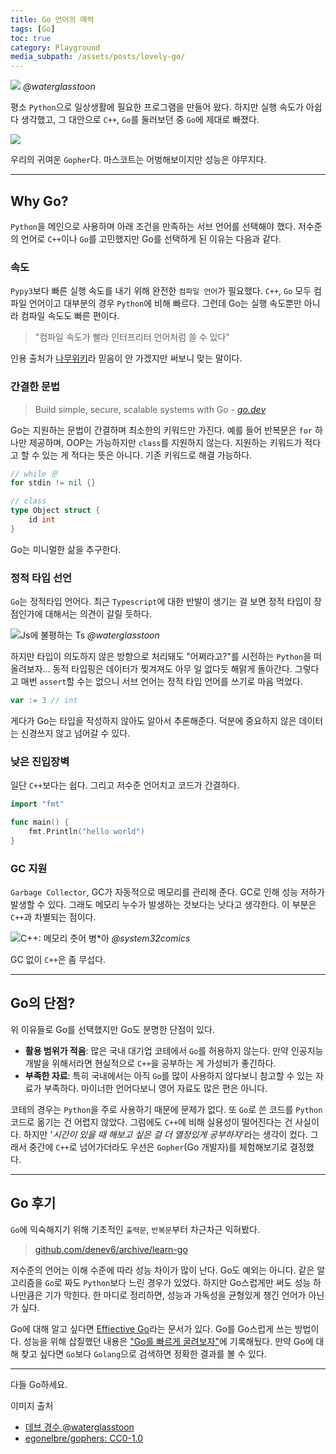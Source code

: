 ```yaml
---
title: Go 언어의 매력
tags: [Go]
toc: true 
category: Playground
media_subpath: /assets/posts/lovely-go/
---
```


![](toon1.png)
_@waterglasstoon_

평소 `Python`으로 일상생활에 필요한 프로그램을 만들어 왔다. 하지만 실행 속도가 아쉽다 생각했고, 그 대안으로 `C++`, `Go`를 둘러보던 중 `Go`에 제대로 빠졌다.

![](gopher.png)

우리의 귀여운 `Gopher`다. 마스코트는 어벙해보이지만 성능은 야무지다. 

---

## Why Go?

`Python`을 메인으로 사용하며 아래 조건을 만족하는 서브 언어를 선택해야 했다. 저수준의 언어로 `C++`이나 `Go`를 고민했지만 Go를 선택하게 된 이유는 다음과 같다. 

### 속도

`Pypy3`보다 빠른 실행 속도를 내기 위해 완전한 `컴파일 언어`가 필요했다. `C++`, `Go` 모두 컴파일 언어이고 대부분의 경우 `Python`에 비해 빠르다. 그런데 Go는 실행 속도뿐만 아니라 컴파일 속도도 빠른 편이다. 

> "컴파일 속도가 빨라 인터프리터 언어처럼 쓸 수 있다"

인용 출처가 [나무위키](https://namu.wiki/w/Go(%ED%94%84%EB%A1%9C%EA%B7%B8%EB%9E%98%EB%B0%8D%20%EC%96%B8%EC%96%B4)#s-3.1)라 믿음이 안 가겠지만 써보니 맞는 말이다. 

### 간결한 문법

> Build simple, secure, scalable systems with Go
> \- [*go.dev*](https://go.dev/)

Go는 지원하는 문법이 간결하며 최소한의 키워드만 가진다. 예를 들어 반복문은 `for` 하나만 제공하며, OOP는 가능하지만 `class`를 지원하지 않는다. 지원하는 키워드가 적다고 할 수 있는 게 적다는 뜻은 아니다. 기존 키워드로 해결 가능하다. 

```go
// while 문
for stdin != nil {}

// class
type Object struct {
    id int
}
```

Go는 미니멀한 삶을 추구한다.

### 정적 타입 선언

`Go`는 정적타입 언어다. 최근 `Typescript`에 대한 반발이 생기는 걸 보면 정적 타입이 장점인가에 대해서는 의견이 갈릴 듯하다.

![Js에 불평하는 Ts](toon2.png)
_@waterglasstoon_

하지만 타입이 의도하지 않은 방향으로 처리돼도 "어쩌라고?"를 시전하는 `Python`을 떠올려보자... 동적 타입핑은 데이터가 찢겨져도 아무 일 없다듯 해맑게 돌아간다. 그렇다고 매번 `assert`할 수는 없으니 서브 언어는 정적 타입 언어를 쓰기로 마음 먹었다.

```go
var := 3 // int
```

게다가 Go는 타입을 작성하지 않아도 알아서 추론해준다. 덕분에 중요하지 않은 데이터는 신경쓰지 않고 넘어갈 수 있다. 

### 낮은 진입장벽

일단 `C++`보다는 쉽다. 그리고 저수준 언어치고 코드가 간결하다.

```go
import "fmt"

func main() {
    fmt.Println("hello world")
}
```

### GC 지원

`Garbage Collector`, GC가 자동적으로 메모리를 관리해 준다. GC로 인해 성능 저하가 발생할 수 있다. 그래도 메모리 누수가 발생하는 것보다는 낫다고 생각한다. 이 부분은 `C++`과 차별되는 점이다. 

![C++: 메모리 줏어 병*아](toon3.jpeg)
_@system32comics_

GC 없이 `C++`은 좀 무섭다.

---

## Go의 단점?

위 이유들로 Go를 선택했지만 Go도 분명한 단점이 있다.

-   **활용 범위가 적음**: 많은 국내 대기업 코테에서 `Go`를 허용하지 않는다. 만약 인공지능 개발을 위해서라면 현실적으로 `C++`을 공부하는 게 가성비가 좋긴하다.
-   **부족한 자료**: 특히 국내에서는 아직 `Go`를 많이 사용하지 않다보니 참고할 수 있는 자료가 부족하다. 마이너한 언어다보니 영어 자료도 많은 편은 아니다.

코테의 경우는 `Python`을 주로 사용하기 때문에 문제가 없다. 또 `Go`로 쓴 코드를 `Python` 코드로 옮기는 건 어렵지 않았다. 그럼에도 `C++`에 비해 실용성이 떨어진다는 건 사실이다. 하지만 '_시간이 있을 때 해보고 싶은 걸 더 열정있게 공부하자_'라는 생각이 컸다. 그래서 중간에 `C++`로 넘어가더라도 우선은 `Gopher`(Go 개발자)를 체험해보기로 결정했다. 

---

## Go 후기

`Go`에 익숙해지기 위해 기초적인 `출력문`, `반복문`부터 차근차근 익혀봤다. 

> [github.com/denev6/archive/learn-go](https://github.com/denev6/archive/tree/main/learn-go)

저수준의 언어는 이해 수준에 따라 성능 차이가 많이 난다. Go도 예외는 아니다. 같은 알고리즘을 `Go`로 짜도 `Python`보다 느린 경우가 있었다. 하지만 Go스럽게만 써도 성능 하나만큼은 기가 막힌다. 한 마디로 정리하면, 성능과 가독성을 균형있게 챙긴 언어가 아닌가 싶다. 

Go에 대해 알고 싶다면 [Effiective Go](https://go.dev/doc/effective_go)라는 문서가 있다. Go를 Go스럽게 쓰는 방법이다. 성능을 위해 삽질했던 내용은 ["Go를 빠르게 굴려보자"](/playground/2023/10/08/faster-go.html)에 기록해뒀다. 만약 Go에 대해 찾고 싶다면 `Go`보다 `Golang`으로 검색하면 정확한 결과를 볼 수 있다. 

---

다들 Go하세요.

이미지 출처

- [데브 경수 @waterglasstoon](https://www.instagram.com/waterglasstoon)
- [egonelbre/gophers: CC0-1.0](https://github.com/egonelbre/gophers)
